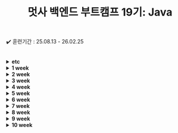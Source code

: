 
<div align="center">

  # 멋사 백엔드 부트캠프 19기: Java
  
</div>

<br>

✔️ 훈련기간 : 25.08.13 - 26.02.25

<br>
<details>
    <summary><strong>etc</strong></summary>

* [java_주요메서드_정리.md](./src/etc/java_주요메서드_정리.md)

</details>

<details>
    <summary><strong>1 week</strong></summary>

```bash
    2025.08.13 
        ├ 14:00 ~ 18:00 오리엔테이션
        └
    2025.08.14
        ├ 09:00 ~ 12:00 Git 설치 & JDK 설치 및 환경설정
        └ 13:00 ~ 18:00 Git & GitHub 기본 개념,Git 기본 명령어 실습
```
* [0813내용.md](./src/week_01/_0813/0813내용.md)
* [0814내용.md](./src/week_01/_0814/0814내용.md)

</details>


<details>
    <summary><strong>2 week</strong></summary>

```bash
    2025.08.18 
        ├ 09:00 ~ 12:00 자바 프로그래밍 기초 (자바개념, JDK)
        └ 13:00 ~ 18:00 자바 프로그래밍 기초 (IDE, 식별, 접근제어자)
    2025.08.19
        ├ 09:00 ~ 12:00 자바 프로그래밍 기초 (변수와 데이터 타입, 형변환)
        └ 13:00 ~ 18:00 자바 프로그래밍 기초 (연산자, 조건문)
    2025.08.20
        ├ 09:00 ~ 12:00 자바 프로그래밍 기초 (반복문 while & for)
        └ 13:00 ~ 18:00 자바 프로그래밍 기초 (반복문과 label, 배열)
    2025.08.21
        ├ 09:00 ~ 12:00 자바 프로그래밍 기초 (다차원배열, 객체지향 기초)
        └ 13:00 ~ 18:00 자바 프로그래밍 기초 (클래스와 객체, 필드, 메서드)
    2025.08.22
        ├ 09:00 ~ 12:00 자바 프로그래밍 기초 (기본 생성자, 매개변수 생성자, 오버로딩)
        └ 13:00 ~ 18:00 자바 프로그래밍 기초 (this, 메서드체이닝, 패키지와 import)
```
* [0818내용.md](./src/week_02/_0818/0818내용.md)
* [0819내용.md](./src/week_02/_0819/0819내용.md)
* [0820내용.md](./src/week_02/_0820/0820내용.md)
* [0821내용.md](./src/week_02/_0821/0821내용.md)
* [0822내용.md](./src/week_02/_0822/0822내용.md)

</details>
<details>
    <summary><strong>3 week</strong></summary>

```bash
    2025.08.25 
        ├ 09:00 ~ 12:00 자바 프로그래밍 기초 (상속)
        └ 13:00 ~ 18:00 자바 프로그래밍 기초 (getter & setter, 메서드 오버라이딩 & 오버로딩)
    2025.08.26
        ├ 09:00 ~ 12:00 자바 프로그래밍 기초 (객체 형변환, 추상 클래스)
        └ 13:00 ~ 18:00 자바 프로그래밍 기초 (인터페이스 클래스, 디자인 패턴, 개념정리)
    2025.08.27
        ├ 09:00 ~ 12:00 자바 프로그래밍 기초 (오브젝트 Override, final과 열거형, 내부클래스)
        └ 13:00 ~ 18:00 자바 프로그래밍 기초 (오브젝트 메서드, String 클래스, String 빌더&버퍼, Math)
    2025.08.28
        ├ 09:00 ~ 12:00 자바 프로그래밍 기초 (System 클래스, Wrapper 클래스)
        └ 13:00 ~ 18:00 자바 프로그래밍 기초 (컬렉션 프레임워크 : list, set, map)
    2025.08.29
        ├ 09:00 ~ 18:00 자바 프로그래밍 기초 - 미니 프로젝트 만들기 
        └ 
```
* [0825내용.md](./src/week_03/_0825/0825내용.md)
* [0826내용.md](./src/week_03/_0826/0826내용.md)
* [0827내용.md](./src/week_03/_0827/0827내용.md)
* [0828내용.md](./src/week_03/_0828/0828내용.md)
* [0829내용.md](./src/week_03/_0829/0829내용.md)

</details>

<details>
    <summary><strong>4 week</strong></summary>

```bash
    2025.09.01
        ├ 09:00 ~ 18:00 프로젝트 발표 및 피드백
        └ 
    2025.09.02
        ├ 09:00 ~ 12:00 자바 프로그래밍 기초 (Collections 활용, Generic)
        └ 13:00 ~ 18:00 자바 프로그래밍 기초 (Iterator, 날짜시간 API, 예외처리)
    2025.09.03
        ├ 09:00 ~ 12:00 자바 프로그래밍 기초  (예외처리 개념, try-catch, throws)
        └ 13:00 ~ 18:00 자바 프로그래밍 기초  (throw new, 사용자 지정 예외, Java IO 개념)
    2025.09.04
        ├ 09:00 ~ 12:00 자바 프로그래밍 기초 (바이트 스트림(복습), 표준 입출력 스트림, File)
        └ 13:00 ~ 18:00 자바 프로그래밍 기초 (파일 I/O와 컬렉션(List) 연동 실습, 데이터 스트림)
    2025.09.05
        ├ 09:00 ~ 12:00 자바 프로그래밍 기초 (객체지향 프로그래밍 OOP, SOLD 원칙, SRP)
        └ 13:00 ~ 18:00 자바 프로그래밍 기초 (OCP, LSP, ISP, DIP)
```
* [0901내용.md](./src/week_04/_0901/0901내용.md)
* [0902내용.md](./src/week_04/_0902/0902내용.md)
* [0903내용.md](./src/week_04/_0903/0903내용.md)
* [0904내용.md](./src/week_04/_0904/0904내용.md)
* [0905내용.md](./src/week_04/_0905/0905내용.md)

</details>


<details>
    <summary><strong>5 week</strong></summary>

```bash
    2025.09.08
        ├ 휴강
        └ 
    2025.09.09
        ├ 09:00 ~ 12:00 관계형 데이터베이스 (DB 개념, RDB와 MySQL, Docker)
        └ 13:00 ~ 18:00 관계형 데이터베이스 (MySQL Workbench, SQL 쿼리문)
    2025.09.10
        ├ 09:00 ~ 12:00 관계형 데이터베이스 (SQL 설명, SELECT, WHERE, LIKE, NULL, LIMIT)
        └ 13:00 ~ 18:00 관계형 데이터베이스 (SQL 함수, ORDER BY, GROUP BY, HAVING, JOIN)
    2025.09.11
        ├ 09:00 ~ 12:00 관계형 데이터베이스 (JOIN 심화 : 범위 / 외부 / 자기자신, 서브쿼리)
        └ 13:00 ~ 18:00 관계형 데이터베이스 (상관 서브쿼리, 집합 연산, 윈도우 함수, DDL과 DB설계)
    2025.09.12
        ├ 09:00 ~ 12:00 관계형 데이터베이스 (TABLE DML, INDEX, DB 설계 방식)
        └ 13:00 ~ 18:00 관계형 데이터베이스 (트랜잭션, ALTER 사용, JDBC 개념)
```
* [0909내용.md](./src/week_05/_0909/0909내용.md)
* [0910내용.md](./src/week_05/_0910/0910내용.md)
* [0911내용.md](./src/week_05/_0911/0911내용.md)
* [0912내용.md](./src/week_05/_0912/0912내용.md)


</details>


<details>
    <summary><strong>6 week</strong></summary>

```bash
    2025.09.15
        ├ 09:00 ~ 12:00 JDBC 프로그래밍 (JDBC, Gradle/Maven, JDBC 절차)
        └ 13:00 ~ 18:00 JDBC 프로그래밍 (executeUpdate/executeQuery, DAO/DTO 패턴)
    2025.09.16
        ├ 09:00 ~ 12:00 JDBC 프로그래밍 (DAO/DTO 복습)
        └ 13:00 ~ 18:00 JDBC 프로그래밍 (JDBC 트랜잭션, HikariCP)
    2025.09.17
        ├ 09:00 ~ 18:00 미니프로젝트 DAO DTO 리펙토링
        └ 
    2025.09.18
        ├ 09:00 ~ 12:00 FrontEnd (웹 역사와 HTML, 개발 환경 구축)
        └ 13:00 ~ 18:00 FrontEnd (Node.js, html 주요태그)
    2025.09.19
        ├ 09:00 ~ 12:00 FrontEnd (CSS, CSS 선택자)
        └ 13:00 ~ 18:00 FrontEnd (cascading 원칙)
```
* [0915내용.md](./src/week_06/_0915/0915내용.md)
* [0916내용.md](./src/week_06/_0916/0916내용.md)
* [0917내용.md](./src/week_06/_0917/0917내용.md)
* [0918내용.md](./src/week_06/_0918/0918내용.md)
* [0919내용.md](./src/week_06/_0919/0919내용.md)


</details>



<details>
    <summary><strong>7 week</strong></summary>

```bash
    2025.09.22
        ├ 09:00 ~ 12:00 FrontEnd (css 크기 단위, display)
        └ 13:00 ~ 18:00 FrontEnd (posoition)
    2025.09.23
        ├ 09:00 ~ 12:00 FrontEnd (JS 개념, 변수와 상수, 데이터 타입, 연산자, 조건문)
        └ 13:00 ~ 18:00 FrontEnd (함수, 객체, 배열)
    2025.09.24
        ├ 09:00 ~ 12:00 FrontEnd (JS 배열 메서드, 객체 순회)
        └ 13:00 ~ 18:00 FrontEnd (클래스와 프로토타입, 동기와 비동기 처리)
    2025.09.25
        ├ 09:00 ~ 14:00 FrontEnd (DOM 개념, 요소 선택, 요소 제어, 이벤트 처리)
        └ 14:00 ~ 18:00 자바 프로그래밍 (프로세스와 스레드, 스레드 생성, 동기화, 데몬스레드, 스레드 메서드)
    2025.09.26
        ├ 공강
        └ 
```
* [0922내용.md](./src/week_07/_0922/0922내용.md)
* [0923내용.md](./src/week_07/_0923/0923내용.md)
* [0924내용.md](./src/week_07/_0924/0924내용.md)
* [0925내용.md](./src/week_07/_0925/0925내용.md)
* [0925내용java.md](./src/week_07/_0925/0925내용java.md)

</details>

<details>
    <summary><strong>8 week</strong></summary>

```bash
    2025.09.29
        ├ 09:00 ~ 14:00 백엔드 프로그래밍 (스레드 간 통신, 스레드 제어, 데드락 해결방식, 유틸 concurrent)
        └ 14:00 ~ 18:00 백엔드 프로그래밍 (함수형 프로그래밍, 함수형 인터페이스와 람다식)
    2025.09.30
        ├ 09:00 ~ 14:00 백엔드 프로그래밍 (Stream API, 스트림 사용과 생성)
        └ 14:00 ~ 18:00 백엔드 프로그래밍 (스트림과 객체 참조, 스트림 연산 활용, 옵셔널 클래스)
    2025.10.01
        ├ 09:00 ~ 14:00 Network 프로그래밍 (Network 기본 개념, TCP 통신 이해, Java 네트워크 프로그래밍)
        └ 14:00 ~ 18:00 Network 프로그래밍 (Java Socket, TCP 채팅 만들기)
    2025.10.02
        ├ 09:00 ~ 14:00 Network 프로그래밍 (UDP 통신, UDP Echo 구현)
        └ 14:00 ~ 18:00 Network 프로그래밍 (고급 네트워크 프로그래밍, HTTP 클라이언트, JFrame 채팅 만들기)
    2025.10.03
        ├ 개천절 공휴일 
        └ 
```
* [0929내용.md](./src/week_08/_0929/0929내용.md)
* [0930내용.md](./src/week_08/_0930/0930내용.md)
* [1001내용.md](./src/week_08/_1001/1001내용.md)
* [1002내용.md](./src/week_08/_1001/1002내용.md)

</details>


<details>
    <summary><strong>9 week</strong></summary>

```bash
    2025.10.13
        ├ 09:00 ~ 14:00 backend 프로그래밍 (Spring Boot 개요, 프로젝트 생성 및 실행)
        └ 14:00 ~ 18:00 backend 프로그래밍 (Spring Boot 주요 어노테이션, IoC/DI 개념)
    2025.10.14
        ├ 09:00 ~ 14:00 backend 프로그래밍 (Spring Framework 복습)
        └ 14:00 ~ 18:00 backend 프로그래밍 (컴포넌트와 오토와이어드, 컴포넌트스캔과 컨피그레이션)
    2025.10.15
        ├ 09:00 ~ 14:00 backend 프로그래밍 (SpringBootApplication, PropertySource, Profile)
        └ 14:00 ~ 18:00 backend 프로그래밍 (@interface, Logging, MVC)
    2025.10.16
        ├ 09:00 ~ 14:00 backend 프로그래밍 (Spring MVC Request, Model과 ModelAndView)
        └ 14:00 ~ 18:00 backend 프로그래밍 (Thymeleaf 템플릿, @ModelAttribute, @PathVariable)
    2025.10.17
        ├ 공결
        └ 
```
* [1013내용.md](./src/week_09/_1013/1013내용.md)
* [1014내용.md](./src/week_09/_1014/1014내용.md)
* [1015내용.md](./src/week_09/_1015/1015내용.md)
* [1016내용.md](./src/week_09/_1016/1016내용.md)

</details>

<details>
    <summary><strong>10 week</strong></summary>

```bash
    2025.10.20
        ├ 09:00 ~ 14:00 backend 프로그래밍 (Spring Data JDBC, 기존 DAO 패턴 활용)
        └ 14:00 ~ 18:00 backend 프로그래밍 (repository 패턴 활용)
    2025.10.21
        ├ 09:00 ~ 14:00 backend 프로그래밍 (Spring MVC 게시판 CRUD 실습 구현)
        └ 14:00 ~ 18:00 backend 프로그래밍 (Spring MVC 게시판 CRUD 실습 구현)
    2025.10.22
        ├ 09:00 ~ 14:00 backend 프로그래밍 (JPA 기초, JPA 핵심 구성 요소)
        └ 14:00 ~ 18:00 backend 프로그래밍 (JPA 프로젝트 생성, EntityManager, JUnit 테스트)
    2025.10.23
        ├ 09:00 ~ 14:00 backend 프로그래밍 (JUnit JPA Entity 테스트)
        └ 14:00 ~ 18:00 backend 프로그래밍 (JUtil과 DAO 구현, 엔티티 매핑 심화)
    2025.10.24
        ├ 
        └ 
```
* [1020내용.md](./src/week_10/_1020/1020내용.md)
* [1021내용.md](./src/week_10/_1021/1021내용.md)
* [1022내용.md](./src/week_10/_1022/1022내용.md)
* [1023내용.md](./src/week_10/_1023/1023내용.md)
* [1024내용.md](./src/week_10/_1024/1024내용.md)

</details>
